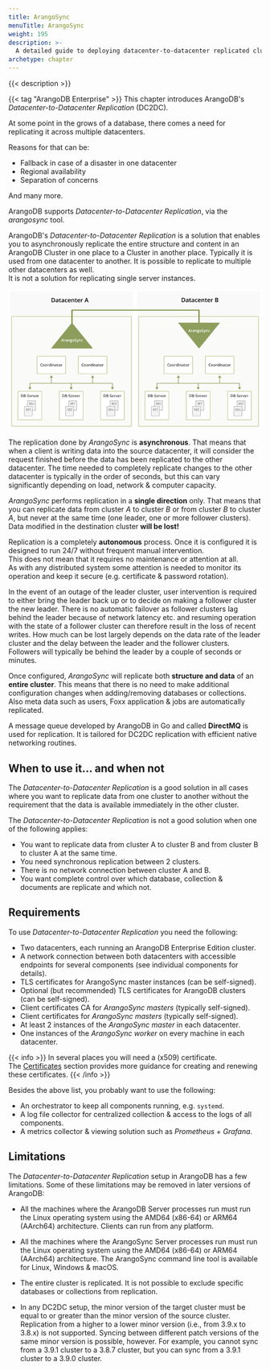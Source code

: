 ```yaml
---
title: ArangoSync
menuTitle: ArangoSync
weight: 195
description: >-
  A detailed guide to deploying datacenter-to-datacenter replicated clusters
archetype: chapter
---
```

{{< description >}}

{{< tag "ArangoDB Enterprise" >}}
This chapter introduces ArangoDB's _Datacenter-to-Datacenter Replication_ (DC2DC).

At some point in the grows of a database, there comes a need for replicating it
across multiple datacenters.

Reasons for that can be:

- Fallback in case of a disaster in one datacenter
- Regional availability
- Separation of concerns

And many more.

ArangoDB supports _Datacenter-to-Datacenter Replication_, via the _arangosync_ tool.

ArangoDB's _Datacenter-to-Datacenter Replication_ is a solution that enables you
to asynchronously replicate the entire structure and content in an ArangoDB Cluster
in one place to a Cluster in another place. Typically it is used from one datacenter
to another. It is possible to replicate to multiple other datacenters as well.
<br/>It is not a solution for replicating single server instances.

![ArangoDB DC2DC](../../../images/dc2dc_topology.png)

The replication done by _ArangoSync_ is **asynchronous**. That means that when
a client is writing data into the source datacenter, it will consider the
request finished before the data has been replicated to the other datacenter.
The time needed to completely replicate changes to the other datacenter is
typically in the order of seconds, but this can vary significantly depending on
load, network & computer capacity.

_ArangoSync_ performs replication in a **single direction** only. That means that
you can replicate data from cluster _A_ to cluster _B_ or from cluster _B_ to
cluster _A_, but never at the same time (one leader, one or more follower clusters).
<br/>Data modified in the destination cluster **will be lost!**

Replication is a completely **autonomous** process. Once it is configured it is
designed to run 24/7 without frequent manual intervention.
<br/>This does not mean that it requires no maintenance or attention at all.
<br/>As with any distributed system some attention is needed to monitor its operation
and keep it secure (e.g. certificate & password rotation).

In the event of an outage of the leader cluster, user intervention is required
to either bring the leader back up or to decide on making a follower cluster the
new leader. There is no automatic failover as follower clusters lag behind the leader
because of network latency etc. and resuming operation with the state of a follower
cluster can therefore result in the loss of recent writes. How much can be lost
largely depends on the data rate of the leader cluster and the delay between
the leader and the follower clusters. Followers will typically be behind the
leader by a couple of seconds or minutes.

Once configured, _ArangoSync_ will replicate both **structure and data** of an
**entire cluster**. This means that there is no need to make additional configuration
changes when adding/removing databases or collections.
<br/>Also meta data such as users, Foxx application & jobs are automatically replicated.

A message queue developed by ArangoDB in Go and called **DirectMQ** is used for
replication. It is tailored for DC2DC replication with efficient native
networking routines.

## When to use it... and when not

The _Datacenter-to-Datacenter Replication_ is a good solution in all cases where
you want to replicate data from one cluster to another without the requirement
that the data is available immediately in the other cluster.

The _Datacenter-to-Datacenter Replication_ is not a good solution when one of the
following applies:

- You want to replicate data from cluster A to cluster B and from cluster B
to cluster A at the same time.
- You need synchronous replication between 2 clusters.
- There is no network connection between cluster A and B.
- You want complete control over which database, collection & documents are replicate and which not.

## Requirements

To use _Datacenter-to-Datacenter Replication_ you need the following:

- Two datacenters, each running an ArangoDB Enterprise Edition cluster.
- A network connection between both datacenters with accessible endpoints
  for several components (see individual components for details).
- TLS certificates for ArangoSync master instances (can be self-signed).
- Optional (but recommended) TLS certificates for ArangoDB clusters (can be self-signed).
- Client certificates CA for _ArangoSync masters_ (typically self-signed).
- Client certificates for _ArangoSync masters_ (typically self-signed).
- At least 2 instances of the _ArangoSync master_ in each datacenter.
- One instances of the _ArangoSync worker_ on every machine in each datacenter.

{{< info >}}
In several places you will need a (x509) certificate.
<br/>The [Certificates](security.md#certificates) section provides more guidance for creating
and renewing these certificates.
{{< /info >}}

Besides the above list, you probably want to use the following:

- An orchestrator to keep all components running, e.g. `systemd`.
- A log file collector for centralized collection & access to the logs of all components.
- A metrics collector & viewing solution such as _Prometheus_ + _Grafana_.

## Limitations

The _Datacenter-to-Datacenter Replication_ setup in ArangoDB has a few limitations.
Some of these limitations may be removed in later versions of ArangoDB:

- All the machines where the ArangoDB Server processes run must run the Linux
  operating system using the AMD64 (x86-64) or ARM64 (AArch64) architecture. Clients can run from any platform.

- All the machines where the ArangoSync Server processes run must run the Linux
  operating system using the AMD64 (x86-64) or ARM64 (AArch64) architecture.
  The ArangoSync command line tool is available for Linux, Windows & macOS.

- The entire cluster is replicated. It is not possible to exclude specific
  databases or collections from replication.

- In any DC2DC setup, the minor version of the target cluster must be equal to
  or greater than the minor version of the source cluster. Replication from a higher to a 
  lower minor version (i.e., from 3.9.x to 3.8.x) is not supported.
  Syncing between different patch versions of the same minor version is possible, however.
  For example, you cannot sync from a 3.9.1 cluster to a 3.8.7 cluster, but
  you can sync from a 3.9.1 cluster to a 3.9.0 cluster.